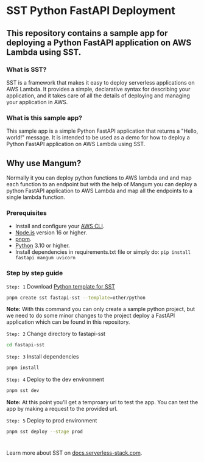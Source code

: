 # SST Python FastAPI Deployment

## This repository contains a sample app for deploying a Python FastAPI application on AWS Lambda using SST.

### What is SST?

SST is a framework that makes it easy to deploy serverless applications on AWS Lambda. It provides a simple, declarative syntax for describing your application, and it takes care of all the details of deploying and managing your application in AWS.

### What is this sample app?

This sample app is a simple Python FastAPI application that returns a "Hello, world!" message. It is intended to be used as a demo for how to deploy a Python FastAPI application on AWS Lambda using SST.

## Why use Mangum?

Normally it you can deploy python functions to AWS lambda and and map each function to an endpoint but with the help of Mangum you can deploy a python FastAPI application to AWS Lambda and map all the endpoints to a single lambda function.

### Prerequisites

- Install and configure your [AWS CLI](https://docs.aws.amazon.com/cli/latest/userguide/getting-started-install.html).
- [Node.js](https://nodejs.org/en/download) version 16 or higher.
- [pnpm](https://pnpm.io/installation).
- [Python](https://www.python.org/downloads/) 3.10 or higher.
- Install dependencies in requirements.txt file or simply do:
  `pip install fastapi mangum uvicorn`

### Step by step guide

`Step: 1` Download [Python template for SST](https://github.com/serverless-stack/sst/tree/master/packages/create-sst/bin/presets/other/python/templates)

```bash
pnpm create sst fastapi-sst --template=other/python
```

**Note:** With this command you can only create a sample python project, but we need to do some minor changes to the project deploy a FastAPI application which can be found in this repository.

`Step: 2` Change directory to fastapi-sst

```bash
cd fastapi-sst
```

`Step: 3` Install dependencies

```bash
pnpm install
```

`Step: 4` Deploy to the dev environment

```bash
pnpm sst dev
```

**Note:** At this point you'll get a temproary url to test the app. You can test the app by making a request to the provided url.

`Step: 5` Deploy to prod environment

```bash
pnpm sst deploy --stage prod
```

#

Learn more about SST on [docs.serverless-stack.com](https://docs.serverless-stack.com/).
